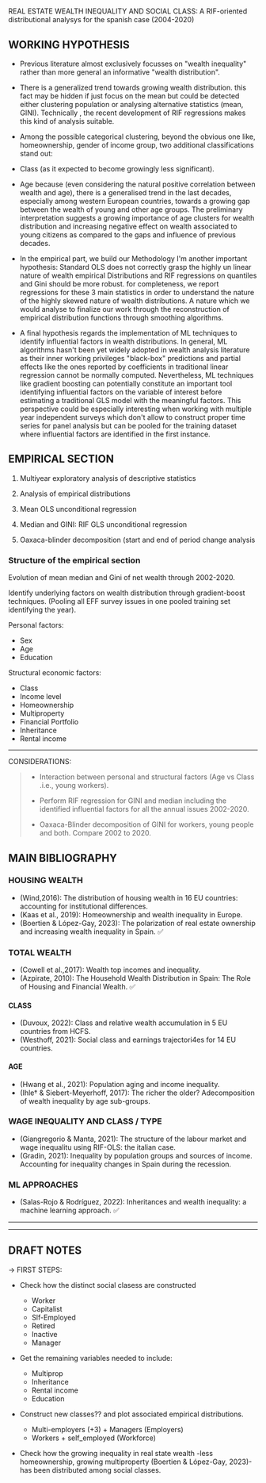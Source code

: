 #

REAL ESTATE WEALTH INEQUALITY AND SOCIAL CLASS: A RIF-oriented distributional analysys for the spanish case (2004-2020)

## WORKING HYPOTHESIS

- Previous literature almost exclusively focusses on "wealth inequality" rather than more general an informative "wealth distribution".

- There is a generalized trend towards growing wealth distribution. this fact may be hidden if just focus on the mean but could be detected either clustering population or analysing alternative statistics (mean, GINI). Technically , the recent development of RIF regressions makes this kind of analysis suitable.

- Among the possible categorical clustering, beyond the obvious one like, homeownership, gender of income group, two additional classifications stand out:

- Class (as it expected to become growingly less significant).

- Age because (even considering the natural positive correlation between wealth and age), there is a generalised trend in the last decades, especially among western European countries, towards a growing gap between the wealth of young and other age groups. The preliminary interpretation suggests a growing importance of age clusters for wealth distribution and increasing negative effect on wealth associated to young citizens as compared to the gaps and influence of previous decades.

- In the empirical part, we build our Methodology I'm another important hypothesis: Standard OLS does not correctly grasp  the highly un linear nature of wealth empirical Distributions and RIF regressions on quantiles and Gini should be more robust. for completeness, we report regressions for these 3 main statistics in order to understand the nature of the highly skewed nature of wealth distributions. A nature which we would analyse to finalize our work through the reconstruction of empirical distribution functions through smoothing algorithms.

- A final hypothesis regards the implementation of ML techniques to identify influential factors in wealth distributions. In general, ML algorithms hasn't been yet widely adopted in wealth analysis literature as their inner working privileges "black-box" predictions and partial effects like the ones reported by coefficients in traditional linear regression cannot be normally computed. Nevertheless, ML techniques like gradient boosting can potentially constitute an important tool identifying influential factors on the variable of interest before estimating a traditional GLS model with the meaningful factors. This perspective could be especially interesting when working with multiple year independent surveys which don't allow to construct proper time series for panel analysis but can be pooled for the training dataset where influential factors are identified in the first instance.

## EMPIRICAL SECTION

1. Multiyear exploratory analysis of descriptive statistics

2. Analysis of empirical distributions

3. Mean OLS unconditional regression

4. Median and GINI: RIF GLS unconditional regression

5. Oaxaca-blinder decomposition (start and end of period change analysis

### Structure of the empirical section

Evolution of mean median and Gini of net wealth through 2002-2020.

Identify underlying factors on  wealth distribution through gradient-boost techniques. (Pooling all EFF survey issues in one pooled training set identifying the year).

Personal factors:

- Sex
- Age
- Education

Structural economic factors:

- Class
- Income level
- Homeownership
- Multiproperty
- Financial Portfolio
- Inheritance
- Rental income

---
CONSIDERATIONS:
>
> - Interaction between personal and structural factors (Age vs Class .i.e., young workers).
>
> - Perform RIF regression for GINI and median including the identified influential factors for all the annual issues 2002-2020.
>
> - Oaxaca-Blinder decomposition of GINI for workers, young people and both. Compare 2002 to 2020.

## MAIN BIBLIOGRAPHY

### HOUSING WEALTH

- (Wind,2016): The distribution of housing wealth in 16 EU countries: accounting for institutional differences.
- (Kaas et al., 2019): Homeownership and wealth inequality in Europe.
- (Boertien & López-Gay, 2023): The polarization of real estate ownership and increasing wealth inequality in Spain. ✅

### TOTAL WEALTH

- (Cowell et al.,2017): Wealth top incomes and inequality.
- (Azpirate, 2010): The Household Wealth Distribution in Spain: The Role of Housing and Financial Wealth.  ✅

#### CLASS

- (Duvoux, 2022): Class and relative wealth accumulation in 5 EU countries from HCFS.
- (Westhoff, 2021): Social class and earnings trajectori4es for 14 EU countries.

#### AGE

- (Hwang et al., 2021): Population aging and income inequality.
- (Ihle† & Siebert-Meyerhoff, 2017): The richer the older?  Adecomposition of wealth inequality by age sub-groups.

### WAGE INEQUALITY AND CLASS / TYPE

- (Giangregorio & Manta, 2021): The structure of the labour market and wage inequalitu using RIF-OLS: the italian case.
- (Gradin, 2021): Inequality by population groups and sources of income. Accounting for inequality changes in Spain during the recession.

### ML APPROACHES

- (Salas-Rojo & Rodríguez, 2022): Inheritances and wealth inequality: a machine learning approach. ✅

---
---

## DRAFT NOTES

  -> FIRST STEPS:

- Check how the distinct social clasess are constructed
  - Worker
  - Capitalist
  - Slf-Employed
  - Retired
  - Inactive
  - Manager

- Get the remaining variables needed to include:
  - Multiprop
  - Inheritance
  - Rental income
  - Education

- Construct new classes?? and plot associated empirical distributions.
  - Multi-employers (+3) + Managers (Employers)
  - Workers + self_employed  (Workforce)

- Check how the growing inequality in real state wealth -less homeownership, growing multiproperty (Boertien & López-Gay, 2023)- has been distributed among social classes.

